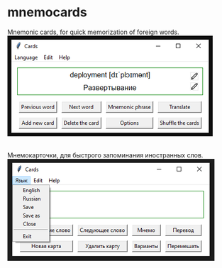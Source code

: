 # mnemocards
Mnemonic cards, for quick memorization of foreign words.
![Screenshot](/screenshot_eng.png)<br /><br />

Мнемокарточки, для быстрого запоминания иностранных слов. <br />
![Screenshot](/screenshot_rus.png)<br />